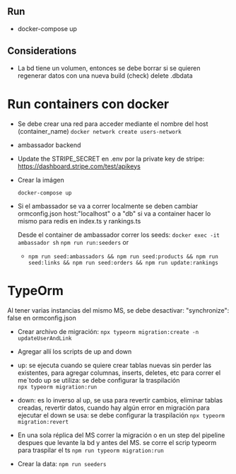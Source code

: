 ## Run

- docker-compose up 

## Considerations

- La bd tiene un volumen, entonces se debe borrar si se quieren regenerar datos con una nueva build (check)
 delete .dbdata

# Run containers con docker

- Se debe crear una red para acceder mediante el nombre del host (container_name)
```docker network create users-network```

- ambassador backend
 - Update the STRIPE_SECRET en .env  por la private key de stripe: https://dashboard.stripe.com/test/apikeys
 - Crear la imágen
 
   ```docker-compose up```

  - Si el ambassador se va a correr localmente se deben cambiar ormconfig.json host:"localhost" o a "db" si va a container
    hacer lo mismo para redis en index.ts y rankings.ts

    Desde el container de ambassador correr los seeds: 
    ```docker exec -it ambassador sh```
    ```npm run run:seeders```
      or     
    - ```npm run seed:ambassadors && npm run seed:products && npm run seed:links && npm run seed:orders && npm run update:rankings```

# TypeOrm

Al tener varias instancias del mismo MS, se debe desactivar:  "synchronize": false en ormconfig.json

 - Crear archivo de migración:
 ```npx typeorm migration:create -n updateUserAndLink```

 - Agregar allí los scripts de up and down
  - up: se ejecuta cuando se quiere crear tablas nuevas sin perder las existentes, para agregar columnas, inserts, deletes, etc
    para correr el me´todo up se utiliza: se debe configurar la traspilación    
    ```npx typeorm migration:run```

  - down: es lo inverso al up, se usa para revertir cambios, eliminar tablas creadas, revertir datos, cuando hay algún error en migración
    para ejecutar el down se usa: se debe configurar la traspilación
    ```npx typeorm migration:revert```

  - En una sola réplica del MS correr la migración o en un step del pipeline despues que levante la bd y antes del MS.
    se corre el scrip typeorm para traspilar el ts
    ```npm run typeorm migration:run```

- Crear la data: ```npm run seeders```
